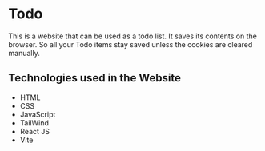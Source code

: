 # Todo

This is a website that can be used as a todo list. It saves its contents on the browser. So all your Todo items stay saved unless the cookies are cleared manually. 


## Technologies used in the Website

- HTML
- CSS
- JavaScript
- TailWind
- React JS
- Vite
